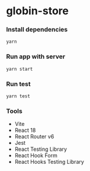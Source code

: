 # globin-store

### Install dependencies
```console
yarn
```

### Run app with server

```console
yarn start
```

### Run test

```console
yarn test
```

### Tools

* Vite
* React 18
* React Router v6
* Jest
* React Testing Library
* React Hook Form
* React Hooks Testing Library